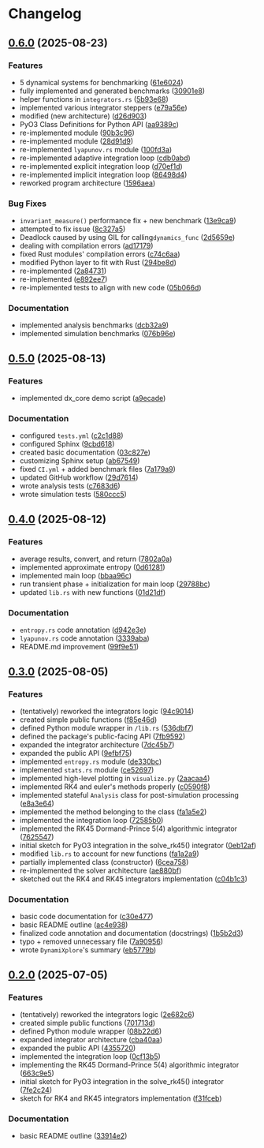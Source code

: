 # Changelog

## [0.6.0](https://github.com/Kibalchish47/dynamixplore/compare/dynamixplore-v0.5.0...dynamixplore-v0.6.0) (2025-08-23)


### Features

* 5 dynamical systems for benchmarking ([61e6024](https://github.com/Kibalchish47/dynamixplore/commit/61e60244c1993fd460a92bfd5278437b29b45f1c))
* fully implemented and generated benchmarks ([30901e8](https://github.com/Kibalchish47/dynamixplore/commit/30901e87737ab12ddc1dbcf0191b292c0034037f))
* helper functions in `integrators.rs` ([5b93e68](https://github.com/Kibalchish47/dynamixplore/commit/5b93e68cf3d92a7760ce610caca3aaae3826c6bd))
* implemented various integrator steppers ([e79a56e](https://github.com/Kibalchish47/dynamixplore/commit/e79a56ef443042d6778716ad1f661e813c2dfcc6))
* modified  (new architecture) ([d26d903](https://github.com/Kibalchish47/dynamixplore/commit/d26d9036eb28e18ef424f8139aeba9dc93b48466))
* PyO3 Class Definitions for Python API ([aa9389c](https://github.com/Kibalchish47/dynamixplore/commit/aa9389cee1bcad9245d94a3eb072e581cec49551))
* re-implemented  module ([90b3c96](https://github.com/Kibalchish47/dynamixplore/commit/90b3c9614d8918f76f3147315b32463f48f3da40))
* re-implemented  module ([28d91d9](https://github.com/Kibalchish47/dynamixplore/commit/28d91d9a3141d238879c91d92918868f82aa4ced))
* re-implemented `lyapunov.rs` module ([100fd3a](https://github.com/Kibalchish47/dynamixplore/commit/100fd3a4c5dcbfbc206a2547a18fadddf15f4603))
* re-implemented adaptive integration loop ([cdb0abd](https://github.com/Kibalchish47/dynamixplore/commit/cdb0abdc0d202b29c65f05e145471997fd559207))
* re-implemented explicit integration loop ([d70ef1d](https://github.com/Kibalchish47/dynamixplore/commit/d70ef1d68b629a2bbbd960232518f68f4b64d127))
* re-implemented implicit integration loop ([86498d4](https://github.com/Kibalchish47/dynamixplore/commit/86498d4a38d27bbf9f01cb044d04dbd82a6b0add))
* reworked program architecture ([1596aea](https://github.com/Kibalchish47/dynamixplore/commit/1596aea56448475474f80406168f69f035cd10c8))


### Bug Fixes

* `invariant_measure()` performance fix + new benchmark ([13e9ca9](https://github.com/Kibalchish47/dynamixplore/commit/13e9ca96afa0e4f281acda1284abc1da160c2efa))
* attempted to fix  issue ([8c327a5](https://github.com/Kibalchish47/dynamixplore/commit/8c327a51d4a3c5afd5efb92c60f10698540f4bb0))
* Deadlock caused by using GIL for calling`dynamics_func` ([2d5659e](https://github.com/Kibalchish47/dynamixplore/commit/2d5659e1f5e471ef5704ec2e4c29c8a61a65747e))
* dealing with  compilation errors ([ad17179](https://github.com/Kibalchish47/dynamixplore/commit/ad17179a1dfe3950cc5ec79c466787c27c9480ca))
* fixed Rust modules' compilation errors ([c74c6aa](https://github.com/Kibalchish47/dynamixplore/commit/c74c6aaa792a791c42eedf1caa10c3244d11af52))
* modified Python layer to fit with Rust ([294be8d](https://github.com/Kibalchish47/dynamixplore/commit/294be8d0f5358ace1b65fb5eaff9b77cc6853af5))
* re-implemented ([2a84731](https://github.com/Kibalchish47/dynamixplore/commit/2a847312c7e04a0d1f354aa7729a2ca9437aaf7f))
* re-implemented ([e892ee7](https://github.com/Kibalchish47/dynamixplore/commit/e892ee7168ad7f228af3eab67b363b1cb3efe857))
* re-implemented tests to align with new code ([05b066d](https://github.com/Kibalchish47/dynamixplore/commit/05b066d2af2be32b41279c93240016b7629548ba))


### Documentation

* implemented analysis benchmarks ([dcb32a9](https://github.com/Kibalchish47/dynamixplore/commit/dcb32a93f4eb63ac95019c9d8538831c157c06ba))
* implemented simulation benchmarks ([076b96e](https://github.com/Kibalchish47/dynamixplore/commit/076b96e0c23a4d9ecc2a745ea63d80f2758c1b9d))

## [0.5.0](https://github.com/Kibalchish47/dynamixplore/compare/dynamixplore-v0.4.0...dynamixplore-v0.5.0) (2025-08-13)


### Features

* implemented dx_core demo script ([a9ecade](https://github.com/Kibalchish47/dynamixplore/commit/a9ecade82399815543c8cbcbc0068252bd73e115))


### Documentation

* configured `tests.yml` ([c2c1d88](https://github.com/Kibalchish47/dynamixplore/commit/c2c1d88696274fa51328d2fa740e0c4100a9b923))
* configured Sphinx ([9cbd618](https://github.com/Kibalchish47/dynamixplore/commit/9cbd618e39cbaf1a2fc25e2d3d7e0f76525a5a81))
* created basic documentation ([03c827e](https://github.com/Kibalchish47/dynamixplore/commit/03c827eee083a2e5eb709969fa857ec2ba7f2dc0))
* customizing Sphinx setup ([ab67549](https://github.com/Kibalchish47/dynamixplore/commit/ab6754907e31158fc1806b88eca1d21ff4589d3f))
* fixed `CI.yml` + added benchmark files ([7a179a9](https://github.com/Kibalchish47/dynamixplore/commit/7a179a926af9dd7ce6dac6683966186e4433173a))
* updated GitHub workflow ([29d7614](https://github.com/Kibalchish47/dynamixplore/commit/29d761456f7d596f971363c7f8bc4c1f24a14512))
* wrote analysis tests ([c7683d6](https://github.com/Kibalchish47/dynamixplore/commit/c7683d6c86236598664423944fbb99678c807ddc))
* wrote simulation tests ([580ccc5](https://github.com/Kibalchish47/dynamixplore/commit/580ccc50caa6edcfa0222bdbe3492cb226319d04))

## [0.4.0](https://github.com/Kibalchish47/dynamixplore/compare/dynamixplore-v0.3.0...dynamixplore-v0.4.0) (2025-08-12)


### Features

* average results, convert, and return ([7802a0a](https://github.com/Kibalchish47/dynamixplore/commit/7802a0a253be4a9edc97d9e3f69f11ffff2d7fb7))
* implemented approximate entropy ([0d61281](https://github.com/Kibalchish47/dynamixplore/commit/0d612816ec6fc0762f10ff1dffbb0ccdcf3dc60a))
* implemented main loop ([bbaa96c](https://github.com/Kibalchish47/dynamixplore/commit/bbaa96c53fd46715825d36eb1a0bcd3fef721171))
* run transient phase + initialization for main loop ([29788bc](https://github.com/Kibalchish47/dynamixplore/commit/29788bc8bf91222bbcd685c7d14206b2418a5836))
* updated `lib.rs` with new functions ([01d21df](https://github.com/Kibalchish47/dynamixplore/commit/01d21df9e93975c19389716cfabe19b8c6bedcb9))


### Documentation

* `entropy.rs` code annotation ([d942e3e](https://github.com/Kibalchish47/dynamixplore/commit/d942e3e6dafe9406a743b50dcc27aa0a5a57d0fd))
* `lyapunov.rs` code annotation ([3339aba](https://github.com/Kibalchish47/dynamixplore/commit/3339abaf075c54fb482aa8587c8c8734ae0cfc9b))
* README.md improvement ([99f9e51](https://github.com/Kibalchish47/dynamixplore/commit/99f9e5190c22139d421950c5e81d8f96ae75b1a3))

## [0.3.0](https://github.com/Kibalchish47/dynamixplore/compare/dynamixplore-v0.2.0...dynamixplore-v0.3.0) (2025-08-05)


### Features

* (tentatively) reworked the integrators logic ([94c9014](https://github.com/Kibalchish47/dynamixplore/commit/94c90141a8a13eee4df2112e38be53651dc1b32d))
* created simple public functions ([f85e46d](https://github.com/Kibalchish47/dynamixplore/commit/f85e46d68d97de576e54c895afb4bdb10d6e975f))
* defined Python module wrapper in `/lib.rs` ([536dbf7](https://github.com/Kibalchish47/dynamixplore/commit/536dbf76a29d81a9445cc99f817c29839fdf5252))
* defined the package's public-facing API ([7fb9592](https://github.com/Kibalchish47/dynamixplore/commit/7fb95923d34046a8d286ab5aa606afb1ec9c8ffe))
* expanded the integrator architecture ([7dc45b7](https://github.com/Kibalchish47/dynamixplore/commit/7dc45b788df2be3274e9b098088948d649ac5346))
* expanded the public API ([9efbf75](https://github.com/Kibalchish47/dynamixplore/commit/9efbf75c2dcd088b709d872621fb3ae2ca523456))
* implemented `entropy.rs` module ([de330bc](https://github.com/Kibalchish47/dynamixplore/commit/de330bc21441a98e6b9959fdb434291ed4ed2710))
* implemented `stats.rs` module ([ce52697](https://github.com/Kibalchish47/dynamixplore/commit/ce526973f26c029331d4757c2607aa8ba093117c))
* implemented high-level plotting in `visualize.py` ([2aacaa4](https://github.com/Kibalchish47/dynamixplore/commit/2aacaa4759830ed6c5aff239c4d92becbae5b815))
* implemented RK4 and euler's methods properly ([c0590f8](https://github.com/Kibalchish47/dynamixplore/commit/c0590f8335006c8509a899190fe0dca90bdb2e83))
* implemented stateful `Analysis` class for post-simulation processing ([e8a3e64](https://github.com/Kibalchish47/dynamixplore/commit/e8a3e641456e18a62891dc82b66905237b3d08ea))
* implemented the  method belonging to the  class ([fa1a5e2](https://github.com/Kibalchish47/dynamixplore/commit/fa1a5e2867caa5a373987cdce95964045a53da36))
* implemented the integration loop ([72585b0](https://github.com/Kibalchish47/dynamixplore/commit/72585b04ea01ae5c2892103815d58e6d9ea6c176))
* implemented the RK45 Dormand-Prince 5(4) algorithmic integrator ([7625547](https://github.com/Kibalchish47/dynamixplore/commit/7625547a071c3355dd024f73b342c9110c7a3003))
* initial sketch for PyO3 integration in the solve_rk45() integrator ([0eb12af](https://github.com/Kibalchish47/dynamixplore/commit/0eb12af1242003c67d7d4d7990d9ebacd6949a2a))
* modified `lib.rs` to account for new functions ([fa1a2a9](https://github.com/Kibalchish47/dynamixplore/commit/fa1a2a9a868d7879ac8df844e46ff57f60cda67e))
* partially implemented  class (constructor) ([6cea758](https://github.com/Kibalchish47/dynamixplore/commit/6cea758d5f7e4d4c836ea8906dd7505debdcc3d5))
* re-implemented the solver architecture ([ae880bf](https://github.com/Kibalchish47/dynamixplore/commit/ae880bf8cb470b4de0d2db8babebe6c5c5904cf5))
* sketched out the RK4 and RK45 integrators implementation ([c04b1c3](https://github.com/Kibalchish47/dynamixplore/commit/c04b1c33ecac59c9f70672f16c301fb35ca73f17))


### Documentation

* basic code documentation for ([c30e477](https://github.com/Kibalchish47/dynamixplore/commit/c30e4777f255235a653879575e9f3fa68d7bd24f))
* basic README outline ([ac4e938](https://github.com/Kibalchish47/dynamixplore/commit/ac4e938bb1819c2877470c522ccdfa6cdb9074dd))
* finalized  code annotation and documentation (docstrings) ([1b5b2d3](https://github.com/Kibalchish47/dynamixplore/commit/1b5b2d3b90f7c80c7a5d5eb3f224ba153242f1fc))
* typo + removed unnecessary file ([7a90956](https://github.com/Kibalchish47/dynamixplore/commit/7a90956ac8014bb1f6ecb8126987a6c94a89dc00))
* wrote `DynamiXplore`'s summary ([eb5779b](https://github.com/Kibalchish47/dynamixplore/commit/eb5779bd915216ea404a23692f95bdc2ac3ac9b4))

## [0.2.0](https://github.com/Kibalchish47/dynamixplore/compare/dynamixplore-v0.1.0...dynamixplore-v0.2.0) (2025-07-05)


### Features

* (tentatively) reworked the integrators logic ([2e682c6](https://github.com/Kibalchish47/dynamixplore/commit/2e682c673d7f16f8ae3409e36efd4188fb38f29b))
* created simple public functions ([701713d](https://github.com/Kibalchish47/dynamixplore/commit/701713d51e3cc345288cf6c344cd6e2e4641451f))
* defined Python module wrapper ([08b22d6](https://github.com/Kibalchish47/dynamixplore/commit/08b22d63d29dcf542077e6e8d0263d33ef160571))
* expanded integrator architecture ([cba40aa](https://github.com/Kibalchish47/dynamixplore/commit/cba40aadd0f7392c95c3f304c53fae1c973dec7d))
* expanded the public API ([4355720](https://github.com/Kibalchish47/dynamixplore/commit/4355720a31fc382dbbdf13c81557f85b02339a87))
* implemented the integration loop ([0cf13b5](https://github.com/Kibalchish47/dynamixplore/commit/0cf13b5301d95adbb35ed065bf8ed634b11e0d69))
* implementing the RK45 Dormand-Prince 5(4) algorithmic integrator ([663c9e5](https://github.com/Kibalchish47/dynamixplore/commit/663c9e59f7fc9e349c7fe25a4c9d0752f283ddf8))
* initial sketch for PyO3 integration in the solve_rk45() integrator ([7fe2c24](https://github.com/Kibalchish47/dynamixplore/commit/7fe2c242f6e11e4aeee2c323eb3d1ed5a7bdcc97))
* sketch for RK4 and RK45 integrators implementation ([f31fceb](https://github.com/Kibalchish47/dynamixplore/commit/f31fcebd8c9dc9a864bcc37ac29b1ff94db94dc2))


### Documentation

* basic README outline ([33914e2](https://github.com/Kibalchish47/dynamixplore/commit/33914e29e56c2fc1110f8a74facee9518e6fd271))
